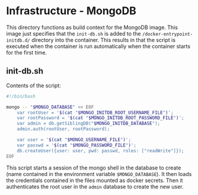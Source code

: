 # Infrastructure - MongoDB

This directory functions as build context for the MongoDB image. This image just specifies that the `init-db.sh` is added to the `/docker-entrypoint-initdb.d/` directory into the container. This results in that the script is executed when the container is run automatically when the container starts for the first time.

## init-db.sh

Contents of the script:
```bash
#!/bin/bash

mongo -- "$MONGO_DATABASE" << EOF
    var rootUser = '$(cat "$MONGO_INITDB_ROOT_USERNAME_FILE")';
    var rootPassword = '$(cat "$MONGO_INITDB_ROOT_PASSWORD_FILE")';
    var admin = db.getSiblingDB("$MONGO_INITDB_DATABASE");
    admin.auth(rootUser, rootPassword);

    var user = '$(cat "$MONGO_USERNAME_FILE")';
    var passwd = '$(cat "$MONGO_PASSWORD_FILE")';
    db.createUser({user: user, pwd: passwd, roles: ["readWrite"]});
EOF
```

This script starts a session of the mongo shell in the database to create (name contained in the environment variable `$MONGO_DATABASE`). It then loads the credentials contained in the files mounted as docker secrets. Then it authenticates the root user in the `admin` database to create the new user.
